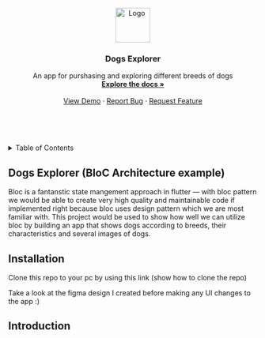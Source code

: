 <!-- PROJECT LOGO -->
<br />
<div align="center">
  <a href="https://github.com/mayor04/Dogs-Explorer-BloC-Architecture-example/">
    <img src="https://github.com/mayor04/Dogs-Explorer-BloC-Architecture-example/raw/master/assets/app/logo.png" alt="Logo" width="" height="70">
  </a>

<h3 align="center">Dogs Explorer</h3>

  <p align="center">
    An app for purshasing and exploring different breeds of dogs
    <br />
    <a href="https://github.com/mayor04/Dogs-Explorer-BloC-Architecture-example/blob/master/README.md"><strong>Explore the docs »</strong></a>
    <br />
    <br />
    <a href="https://github.com/github_username/repo_name">View Demo</a>
    ·
    <a href="https://github.com/mayor04/Dogs-Explorer-BloC-Architecture-example/issues/new">Report Bug</a>
    ·
    <a href="https://github.com/mayor04/Dogs-Explorer-BloC-Architecture-example/issues/new">Request Feature</a>
  </p>
</div>
<p style="height:50px"></p>

<!-- TABLE OF CONTENTS -->
<details>
  <summary>Table of Contents</summary>
  <ol>
    <li>
      <a href="#about-the-project">About The Project</a>
      <ul>
        <li><a href="#built-with">Built With</a></li>
      </ul>
    </li>
    <li>
      <a href="#getting-started">Getting Started</a>
    </li>
    <li><a href="#usage">Usage</a></li>
    <li><a href="#roadmap">Roadmap</a></li>
    <li><a href="#contributing">Contributing</a></li>
    <li><a href="#license">License</a></li>
    <li><a href="#contact">Contact</a></li>
    <li><a href="#acknowledgments">Acknowledgments</a></li>
  </ol>
</details>

<a id="about-the-project"></a>

## Dogs Explorer (BloC Architecture example)
Bloc is a fantanstic state mangement approach in flutter — with bloc pattern we would be able to create very high quality and maintainable code if implemented right because bloc uses design pattern which we are most familiar with. This project would be used to show how well we can utilize bloc by building an app that shows dogs according to breeds, their characteristics and several images of dogs.

<a id="demo"></a>


## Installation
Clone this repo to your pc by using this link
(show how to clone the repo)

Take a look at the figma design I created before making any UI changes to the app :)

## Introduction




<!-- 
include 
    build flavors
    localization
-->


<!-- - [Lab: Write your first Flutter app](https://flutter.dev/docs/get-started/codelab)
- [Cookbook: Useful Flutter samples](https://flutter.dev/docs/cookbook)

For help getting started with Flutter, view our
[online documentation](https://flutter.dev/docs), which offers tutorials,
samples, guidance on mobile development, and a full API reference. -->
